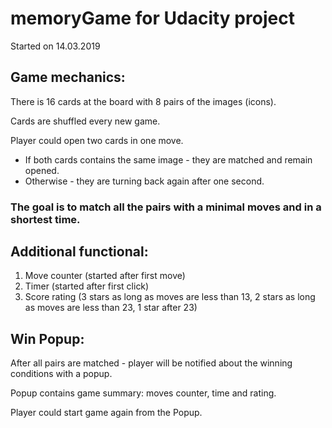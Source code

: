 # memoryGame for Udacity project

Started on 14.03.2019

## Game mechanics:

There is 16 cards at the board with 8 pairs of the images (icons).

Cards are shuffled every new game.

Player could open two cards in one move.
- If both cards contains the same image - they are matched and remain opened.
- Otherwise - they are turning back again after one second.

### The goal is to match all the pairs with a minimal moves and in a shortest time.

## Additional functional:

1. Move counter (started after first move)
2. Timer (started after first click)
3. Score rating (3 stars as long as moves are less than 13, 2 stars as long as moves are less than 23, 1 star after 23)

## Win Popup:

After all pairs are matched - player will be notified about the winning conditions with a popup.

Popup contains game summary: moves counter, time and rating.

Player could start game again from the Popup.
